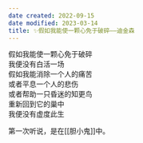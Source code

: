 ```yaml
---
date created: 2022-09-15
date modified: 2023-03-14
title: ✨假如我能使一颗心免于破碎——迪金森
---
```


假如我能使一颗心免于破碎  
我便没有白活一场  
假如我能消除一个人的痛苦  
或者平息一个人的悲伤  
或者帮助一只昏迷的知更鸟  
重新回到它的巢中  
我便没有虚度此生  

第一次听说，是在[[胆小鬼]]中。
